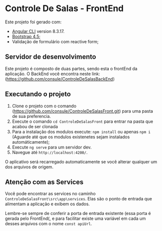 # Controle De Salas - FrontEnd

Este projeto foi gerado com:
- [Angular CLI](https://github.com/angular/angular-cli) version 8.3.17.
- [Bootstrap 4.5](https://getbootstrap.com/docs/4.5/getting-started/introduction/);
- Validação de formulário com reactive form;

## Servidor de desenvolvimento

Este projeto é composto de duas partes, sendo esta o frontEnd da aplicação. 
O BackEnd você encontra neste link: (https://github.com/consule/ControleDeSalasBackEnd)

## Executando o projeto

1. Clone o projeto com o comando (https://github.com/consule/ControleDeSalasFront.git) para uma pasta de sua preferencia. 
2. Execute o comando `cd ControleDeSalasFront` para entrar na pasta que acabou de ser clonada
3. Para a instalação dos modulos execute: `npm install` ou apenas `npm i` (Aguarde até que os modulos existenetes sejam instalados automáticamente);
4. Execute `ng serve` para um servidor dev. 
5. Navegue até `http://localhost:4200/`. 

O aplicativo será recarregado automaticamente se você alterar qualquer um dos arquivos de origem.

## Atenção com as Services

Você pode encontrar as services no caminho `ControleDeSalasFront\src\app\services`. Elas são o ponto de entrada  que alimentam a aplicação e exibem os dados. 

Lembre-se sempre de conferir a porta de entrada existente (essa porta é gerada pelo FrontEnd(, e para facilitar existe uma variável em cada um desses arquivos com o nome `const apiUrl`.
